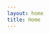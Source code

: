 ```yaml
---
layout: home
title: Home
---
```


<style>
.no-sidebar .VPNavBarTitle {
    display: none;
}
</style>